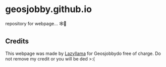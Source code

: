 # geosjobby.github.io
repository for webpage... 🕸📃  

## Credits
This webpage was made by [Lazyllama](https://lazyllama.xyz) for Geosjobbydo free of charge. Do not remove my credit or you will be ded >:(